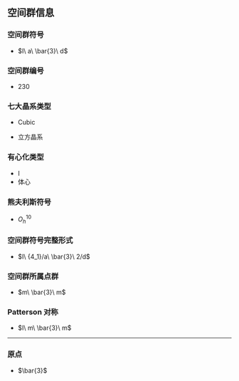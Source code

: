 

## 空间群信息

### 空间群符号

- $I\ a\ \bar{3}\ d$

### 空间群编号

-  230

### 七大晶系类型

- Cubic

- 立方晶系

### 有心化类型

- I
- 体心

### 熊夫利斯符号

- $O_h^{10}$

### 空间群符号完整形式

- $I\ {4_1}/a\ \bar{3}\ 2/d$

### 空间群所属点群

- $m\ \bar{3}\ m$

### Patterson 对称

- $I\ m\ \bar{3}\ m$

---

### 原点

- $\bar{3}$